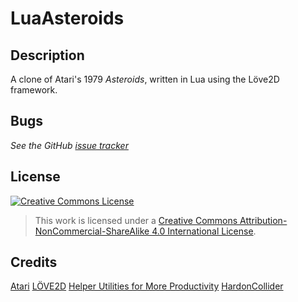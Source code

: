 # LuaAsteroids

## Description
A clone of Atari's 1979 *Asteroids*, written in Lua using the Löve2D framework.

## Bugs
*See the GitHub [issue tracker](https://github.com/alecdwm/LuaAsteroids/issues)*

## License
[![Creative Commons License](https://i.creativecommons.org/l/by-nc-sa/4.0/88x31.png)](http://creativecommons.org/licenses/by-nc-sa/4.0/)
>This work is licensed under a [Creative Commons Attribution-NonCommercial-ShareAlike 4.0 International License](http://creativecommons.org/licenses/by-nc-sa/4.0/).

## Credits
[Atari](http://www.atari.com/)
[LÖVE2D](http://www.love2d.org)
[Helper Utilities for More Productivity](http://vrld.github.io/hump/)
[HardonCollider](https://github.com/vrld/HardonCollider)
